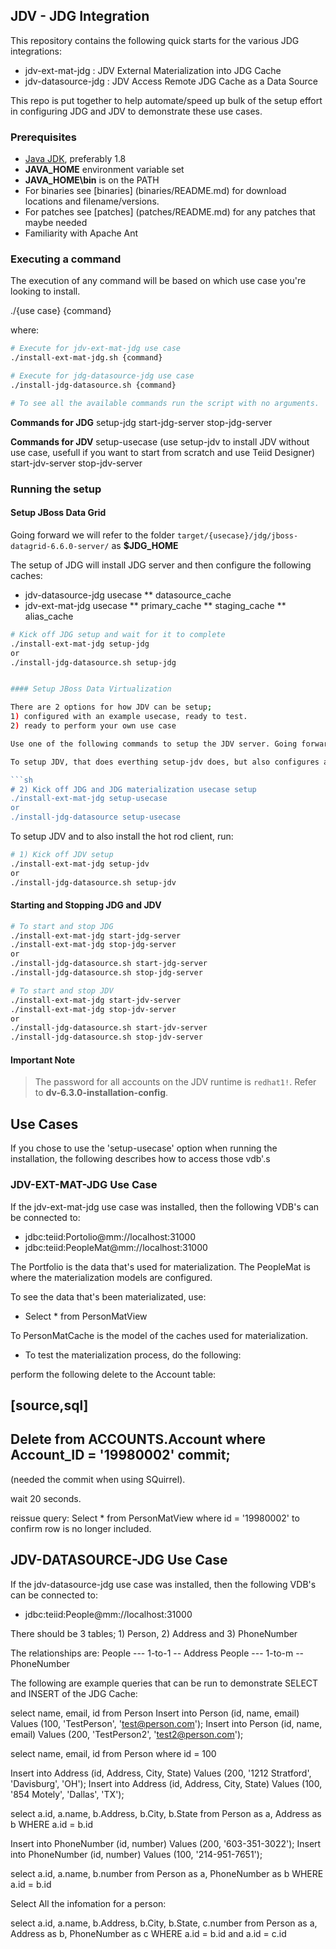 ## JDV - JDG Integration

This repository contains the following quick starts for the various JDG integrations:

*  jdv-ext-mat-jdg : JDV External Materialization into JDG Cache
*  jdv-datasource-jdg  : JDV Access Remote JDG Cache as a Data Source

This repo is put together to help automate/speed up bulk of the setup effort in configuring JDG and JDV to demonstrate these use cases.

### Prerequisites

* [Java JDK](http://www.oracle.com/technetwork/java/javase/downloads/jdk8-downloads-2133151.html), preferably 1.8 
* **JAVA_HOME** environment variable set
* **JAVA_HOME\bin** is on the PATH
* For binaries see [binaries] (binaries/README.md) for download locations and filename/versions.
* For patches see [patches] (patches/README.md) for any patches that maybe needed
* Familiarity with Apache Ant

### Executing a command

The execution of any command will be based on which use case you're looking to install.

./{use case} {command}

where:

```sh
# Execute for jdv-ext-mat-jdg use case
./install-ext-mat-jdg.sh {command}

# Execute for jdg-datasource-jdg use case
./install-jdg-datasource.sh {command}
```

```sh
# To see all the available commands run the script with no arguments.
```

**Commands for JDG** 
setup-jdg
start-jdg-server
stop-jdg-server

**Commands for JDV**
setup-usecase (use setup-jdv to install JDV without use case, usefull if you want to start from scratch and use Teiid Designer)
start-jdv-server
stop-jdv-server


### Running the setup

#### Setup JBoss Data Grid

Going forward we will refer to the folder `target/{usecase}/jdg/jboss-datagrid-6.6.0-server/` as **$JDG_HOME**

The setup of JDG will install JDG server and then configure the following caches:
* jdv-datasource-jdg usecase
** datasource_cache 
* jdv-ext-mat-jdg usecase
** primary_cache
** staging_cache
** alias_cache

```sh
# Kick off JDG setup and wait for it to complete
./install-ext-mat-jdg setup-jdg
or
./install-jdg-datasource.sh setup-jdg


#### Setup JBoss Data Virtualization

There are 2 options for how JDV can be setup; 
1) configured with an example usecase, ready to test.
2) ready to perform your own use case 

Use one of the following commands to setup the JDV server. Going forward we will refer to the folder `target/{usecase}/jdv/jboss-eap-6.4/` as **$JDV_HOME**

To setup JDV, that does everthing setup-jdv does, but also configures a resource-adapter to connect to JDG, deploys the pojo, updates the infinispan-dsl resource-adapter module pojo dependency and deploys the Portfolio and PeopleMat VDB's., run the following:

```sh
# 2) Kick off JDG and JDG materialization usecase setup
./install-ext-mat-jdg setup-usecase 
or 
./install-jdg-datasource setup-usecase
```

To setup JDV and to also install the hot rod client, run:

```sh
# 1) Kick off JDV setup
./install-ext-mat-jdg setup-jdv 
or
./install-jdg-datasource.sh setup-jdv
```



#### Starting and Stopping JDG and JDV

```sh
# To start and stop JDG
./install-ext-mat-jdg start-jdg-server
./install-ext-mat-jdg stop-jdg-server
or
./install-jdg-datasource.sh start-jdg-server
./install-jdg-datasource.sh stop-jdg-server
```

```sh
# To start and stop JDV
./install-ext-mat-jdg start-jdv-server
./install-ext-mat-jdg stop-jdv-server
or
./install-jdg-datasource.sh start-jdv-server
./install-jdg-datasource.sh stop-jdv-server
```


#### Important Note
> The password for all accounts on the JDV runtime is `redhat1!`. Refer to **dv-6.3.0-installation-config**.

## Use Cases

If you chose to use the 'setup-usecase' option when running the installation, the following describes how to access those vdb'.s

### JDV-EXT-MAT-JDG Use Case

If the jdv-ext-mat-jdg use case was installed, then the following VDB's can be connected to:
*  jdbc:teiid:Portolio@mm://localhost:31000
*  jdbc:teiid:PeopleMat@mm://localhost:31000

The Portfolio is the data that's used for materialization.  The PeopleMat is where the materialization models are configured.

To see the data that's been materializated, use:
*  Select * from PersonMatView

To PersonMatCache is the model of the caches used for materialization.

* To test the materialization process, do the following:

perform the following delete to the Account table:

[source,sql]
----
Delete from ACCOUNTS.Account where Account_ID = '19980002'
commit;
----

(needed the commit when using SQuirrel).

wait 20 seconds.

reissue query:  Select * from PersonMatView where id = '19980002' 
to confirm row is no longer included.


## JDV-DATASOURCE-JDG Use Case

If the jdv-datasource-jdg use case was installed, then the following VDB's can be connected to:
*  jdbc:teiid:People@mm://localhost:31000

There should be 3 tables; 1) Person, 2) Address and 3) PhoneNumber

The relationships are:
People  ---  1-to-1 -- Address
People  ---  1-to-m -- PhoneNumber

The following are example queries that can be run to demonstrate SELECT and INSERT of the JDG Cache:

select name, email, id from Person 
Insert into Person (id, name, email) Values (100, 'TestPerson', 'test@person.com');
Insert into Person (id, name, email) Values (200, 'TestPerson2', 'test2@person.com');

select name, email, id from Person where id = 100

Insert into Address (id, Address, City, State) Values (200, '1212 Stratford', 'Davisburg', 'OH');
Insert into Address (id, Address, City, State) Values (100, '854 Motely', 'Dallas', 'TX');

select a.id, a.name, b.Address, b.City, b.State from Person as a, Address as b WHERE a.id = b.id


Insert into PhoneNumber (id, number) Values (200, '603-351-3022');
Insert into PhoneNumber (id, number) Values (100, '214-951-7651');

select a.id, a.name, b.number from Person as a, PhoneNumber as b WHERE a.id = b.id

Select All the infomation for a person:

select a.id, a.name, b.Address, b.City, b.State, c.number from Person as a, Address as b, PhoneNumber as c WHERE a.id = b.id and a.id = c.id


